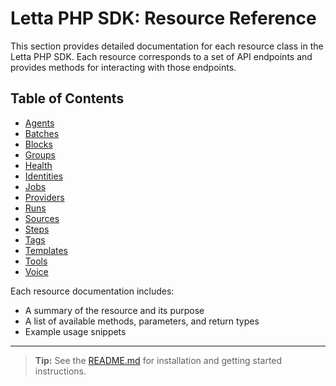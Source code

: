# Letta PHP SDK: Resource Reference

This section provides detailed documentation for each resource class in the Letta PHP SDK. Each resource corresponds to a set of API endpoints and provides methods for interacting with those endpoints.

## Table of Contents

- [Agents](./resources/Agents.md)
- [Batches](./resources/Batches.md)
- [Blocks](./resources/Blocks.md)
- [Groups](./resources/Groups.md)
- [Health](./resources/Health.md)
- [Identities](./resources/Identities.md)
- [Jobs](./resources/Jobs.md)
- [Providers](./resources/Providers.md)
- [Runs](./resources/Runs.md)
- [Sources](./resources/Sources.md)
- [Steps](./resources/Steps.md)
- [Tags](./resources/Tags.md)
- [Templates](./resources/Templates.md)
- [Tools](./resources/Tools.md)
- [Voice](./resources/Voice.md)

Each resource documentation includes:
- A summary of the resource and its purpose
- A list of available methods, parameters, and return types
- Example usage snippets

---

> **Tip:** See the [README.md](../README.md) for installation and getting started instructions. 